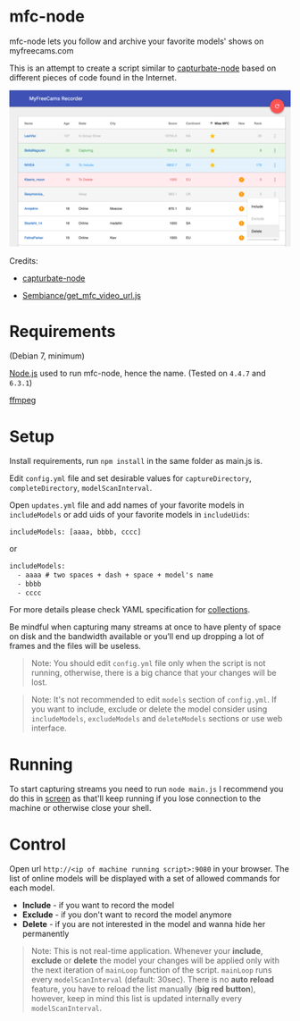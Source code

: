mfc-node
==========

mfc-node lets you follow and archive your favorite models' shows on myfreecams.com

This is an attempt to create a script similar to [capturbate-node](https://github.com/SN4T14/capturebate-node) based on different pieces of code found in the Internet.

![alt screenshot](./screenshot.png)

Credits:
* [capturbate-node](https://github.com/SN4T14/capturebate-node)

* [Sembiance/get_mfc_video_url.js](https://gist.github.com/Sembiance/df151de0006a0bf8ae54)

Requirements
==========
(Debian 7, minimum)

[Node.js](https://nodejs.org/download/) used to run mfc-node, hence the name. (Tested on `4.4.7` and `6.3.1`)

[ffmpeg](https://www.ffmpeg.org/download.html)

Setup
===========

Install requirements, run `npm install` in the same folder as main.js is.

Edit `config.yml` file and set desirable values for `captureDirectory`, `completeDirectory`, `modelScanInterval`.

Open `updates.yml` file and add names of your favorite models in `includeModels` or add  uids of your favorite models in `includeUids`:

```
includeModels: [aaaa, bbbb, cccc]
```
or
```
includeModels:
  - aaaa # two spaces + dash + space + model's name
  - bbbb
  - cccc
```
For more details please check YAML specification for [collections](http://symfony.com/doc/current/components/yaml/yaml_format.html#collections).

Be mindful when capturing many streams at once to have plenty of space on disk and the bandwidth available or you’ll end up dropping a lot of frames and the files will be useless.

> Note: You should edit `config.yml` file only when the script is not running, otherwise, there is a big chance that your changes will be lost.

> Note: It's not recommended to edit `models` section of `config.yml`. If you want to include, exclude or delete the model consider using `includeModels`, `excludeModels` and `deleteModels` sections or use web interface.

Running
===========

To start capturing streams you need to run `node main.js` I recommend you do this in [screen](https://www.gnu.org/software/screen/) as that'll keep running if you lose connection to the machine or otherwise close your shell.

Control
===========
Open url `http://<ip of machine running script>:9080` in your browser. The list of online models will be displayed with a set of allowed commands for each model.

* __Include__ - if you want to record the model
* __Exclude__ - if you don't want to record the model anymore
* __Delete__ - if you are not interested in the model and wanna hide her permanently

> Note: This is not real-time application. Whenever your __include__, __exclude__ or __delete__ the model your changes will be applied only with the next iteration of `mainLoop` function of the script. `mainLoop` runs every `modelScanInterval` (default: 30sec).
> There is no __auto reload__ feature, you have to reload the list manually (__big red button__), however, keep in mind this list is updated internally every `modelScanInterval`.